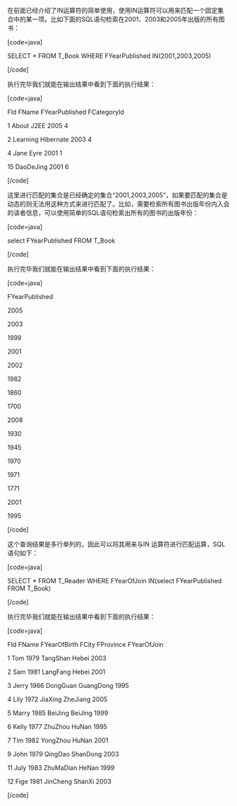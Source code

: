 在前面已经介绍了IN运算符的简单使用，使用IN运算符可以用来匹配一个固定集合中的某一项。比如下面的SQL语句检索在2001、2003和2005年出版的所有图书：
[code=java]
SELECT * FROM T_Book WHERE FYearPublished IN(2001,2003,2005)
[/code]
执行完毕我们就能在输出结果中看到下面的执行结果：
[code=java]
FId FName FYearPublished FCategoryId
1 About J2EE 2005 4
2 Learning Hibernate 2003 4
4 Jane Eyre 2001 1
15 DaoDeJing 2001 6
[/code]
这里进行匹配的集合是已经确定的集合“2001,2003,2005”，如果要匹配的集合是动态的则无法用这种方式来进行匹配了。比如，需要检索所有图书出版年份内入会的读者信息，可以使用简单的SQL语句检索出所有的图书的出版年份：
[code=java]
select FYearPublished FROM T_Book
[/code]
执行完毕我们就能在输出结果中看到下面的执行结果：
[code=java]
FYearPublished
2005
2003
1999
2001
2002
1982
1860
1700
2008
1930
1945
1970
1971
1771
2001
1995
[/code]
这个查询结果是多行单列的，因此可以将其用来与IN 运算符进行匹配运算，SQL语句如下：
[code=java]
SELECT * FROM T_Reader WHERE FYearOfJoin IN(select FYearPublished FROM T_Book)
[/code]
执行完毕我们就能在输出结果中看到下面的执行结果：
[code=java]
FId FName FYearOfBirth FCity FProvince FYearOfJoin
1 Tom 1979 TangShan Hebei 2003
2 Sam 1981 LangFang Hebei 2001
3 Jerry 1966 DongGuan GuangDong 1995
4 Lily 1972 JiaXing ZheJiang 2005
5 Marry 1985 BeiJing BeiJing 1999
6 Kelly 1977 ZhuZhou HuNan 1995
7 Tim 1982 YongZhou HuNan 2001
9 John 1979 QingDao ShanDong 2003
11 July 1983 ZhuMaDian HeNan 1999
12 Fige 1981 JinCheng ShanXi 2003
[/code]